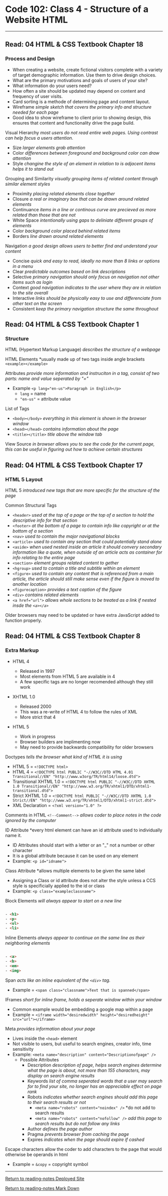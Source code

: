 # Code 102: Class 4 - Structure of a Website HTML

***

## Read: 04 HTML & CSS Textbook Chapter 18

### Process and Design

- When creating a website, create fictional visitors complete with a variety of target demographic information. Use them to drive design choices.
- What are the primary motivations and goals of users of your site?
- What information do your users need?
- How often a site should be updated may depend on content and frequency of user visits.
- Card sorting is a methode of determining page and content layout.
- Wireframe *simple sketch that covers the primary info and structure needed for each page*
- Good idea to show wireframe to client prior to showing design, this ensures that content and functionality drive the page build.

Visual Hierarchy *most users do not read entire web pages. Using contrast can help focus a users attention.*

- Size *larger elements grab attention*
- Color *differences between foreground and background color can draw attention*
- Style *changine the style of an element in relation to is adjacent items helps it to stand out*

Grouping and Similarity *visually grouping items of related content through similar element styles*

- Proximity *placing related elements close together*
- Closure *a real or imaginary box that can be drawn around related elements*
- Continuance *items in a line or continous curve are precieved as more related than those that are not*
- White Space *intentionally using gaps to deliniate different groups of elements*
- Color *background color placed behind related items*
- Borders *line drawn around related elements*

Navigation *a good design allows users to better find and understand your content*

- Concise *quick and easy to read, ideally no more than 8 links or options in a menu*
- Clear *predictable outcomes based on link descriptions*
- Selective *primary navigation should only focus on navigation not other items such as login*
- Context *good navigation indicates to the user where they are in relation to the site overall*
- Interactive *links should be physically easy to use and differenciate from other text on the screen*
- Consistent *keep the primary navigation structure the same throughout*

## Read: 04 HTML & CSS Textbook Chapter 1

### Structure

HTML (Hypertext Markup Language) *describes the structure of a webpage*

HTML Elements *usually made up of two tags inside angle brackets `<example></example>`

Attributes *provide more information and instruciton in a tag, consist of two parts: name and value seperated by "="*

- Example `<p lang="en-us">Paragraph in English</p>`
  - `lang` = name
  - `"en-us"` = attribute value



List of Tags

- `<body></body>` *everything in this element is shown in the browser window*
- `<head></head>` *contains information about the page*
- `<title></title>` *title above the window tab*

View Source *in browser allows you to see the code for the current page, this can be useful in figuring out how to achieve certain structures*

## Read: 04 HTML & CSS Textbook Chapter 17

### HTML 5 Layout

HTML 5 *introduced new tags that are more specific for the structure of the page*

Common Structural Tags
 - `<header>` *used at the top of a page or the top of a section to hold the descriptive info for that section*
 - `<footer>` *at the bottom of a page to contain info like copyright or at the bottom of a section*
 - `<nav>` *used to contain the major navigational blocks*
 - `<article>` *used to contain any section that could potentially stand alone*
 - `<aside>` *when used nested inside an article it should convery secondary information like a quote, when outside of an article acts as container for info relating to the entire page*
 - `<section>` *element groups related content to gether*
 - `<hgroup>` *used to contain a title and subtitle within an element*
 - `<figure>` *used to contain any content that is referenced from a main article, the article should still make sense even if the figure is moved to another location*
 - `<figurecaption>` *provides a text caption of the figure*
 - `<div>` *contains related elements*
 - `<a href="url">` *allows whole sections to be treated as a link if nested insde the `<a></a>`*

 Older browsers may need to be updated or have extra JavaScript added to function properly.

 ## Read: 04 HTML & CSS Textbook Chapter 8

### Extra Markup

- HTML 4
  - Released in 1997
  - Most elements from HTML 5 are available in 4
  - A few specific tags are no longer recomended although they still work

- XHTML 1.0
  - Released 2000
  - This was a re-write of HTML 4 to follow the rules of XML
  - More strict that 4

- HTML 5
  - Work in progress
  - Browser builders are implimenting now
  - May need to provide backwards compatibility for older browsers

Doctypes *tells the browser what kind of HTML it is using*

- HTML 5 = `<!DOCTYPE html>`
- HTML 4 = `<!DOCTYPE html PUBLIC "-//W3C//DTD HTML 4.01 Transitional//EN" "http://www.w3org/TR/html14/loose.dtd">`
- Transitional XHTML 1.0 = `<!DOCTYPE html PUBLIC "-//W3C//DTD XHTML 1.0 Transitional//EN" "http://www.w3.org/TR/xhtml1/DTD/xhtml1-transitional.dtd">`
- Strict XHTML 1.0 = `<!DOCTYPE html PUBLIC "-//W3C//DTD XHTML 1.0 Strict//EN" "http://www.w3.org/TR/xhtml1/DTD/xhtml1-strict.dtd">`
- XML Declaration = `<?xml version="1.0" ?>`

Comments in HTML
`<!--Comment-->` *allows coder to place notes in the code ignored by the computer*

ID Attribute *every html element can have an id attribute used to individually name it. 

- ID Attributes should start with a letter or an "_" not a number or other character
- It is a global attribute because it can be used on any element
- Example: `<p id="idname">`

Class Attribute *allows multiple elements to be given the same label

- Assigning a Class or id attribute does not alter the style unless a CCS style is specificially applied to the id or class
- Example: `<p class="exampleclassname">`

Block Elements *will always appear to start on a new line*

``` html

- <h1>
- <p>
- <ul>
- <li>

```

Inline Elements *always appear to continue on the same line as their neighboring elements*

``` html

- <a>
- <b>
- <em>
- <img>

```

Span *acts like an inline equivalent of the `<div>` tag.*

- Example = `<span class="classname">Text that is spanned</span>`

IFrames *short for inline frame, holds a seperate window within your window*

- Common example would be embedding a google map within a page
- Example = `<iframe width="desiredwidth" height="desiredheight" src="url"></iframe>`

Meta *provides information about your page*

- Lives inside the `<head>` element
- Not visible to users, but useful to search engines, creator info, time sensitivity
- Example: `<meta name="description" content="Descriptionofpage" />`
  - Possible Attributes
    - Description *description of page, helps search engines determine what the page is about, not more than 155 characters, may display on search engine results*
    - Keywords *list of comma seperated words that a user may search for to find your site, no longer has an appreciable effect on page rank*
    - Robots *indicates whether search engines should add this page to their search results or not*
      - `<meta name="robots" content="noindex" />` *do not add to search results
      - `<meta name="robots" content="nofollow" />` *add this page to search results but do not follow any links*
    - Author *defines the page author*
    - Pragma *prevents browser from caching the page*
    - Expires *indicates when the page should expire if cashed*

Escape characters allow the coder to add characters to the page that would otherwise be operands in html

- Example = `&copy` = copyright symbol

***
[Return to reading-notes Deployed Site](https://paneks19.github.io/reading-notes/)

[Return to reading-notes Mark Down](https://github.com/paneks19/reading-notes)
